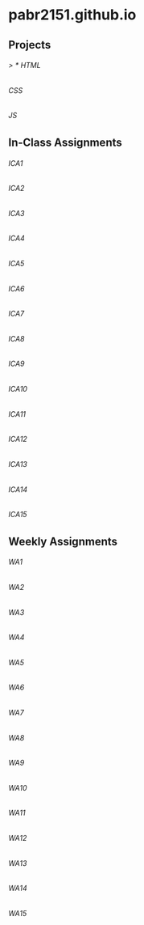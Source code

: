 # pabr2151.github.io


## Projects

###### > * HTML
###### CSS
###### JS

## In-Class Assignments

###### ICA1
###### ICA2
###### ICA3
###### ICA4
###### ICA5
###### ICA6
###### ICA7
###### ICA8
###### ICA9
###### ICA10
###### ICA11
###### ICA12
###### ICA13
###### ICA14
###### ICA15

## Weekly Assignments

###### WA1
###### WA2
###### WA3
###### WA4
###### WA5
###### WA6
###### WA7
###### WA8
###### WA9
###### WA10
###### WA11
###### WA12
###### WA13
###### WA14
###### WA15

